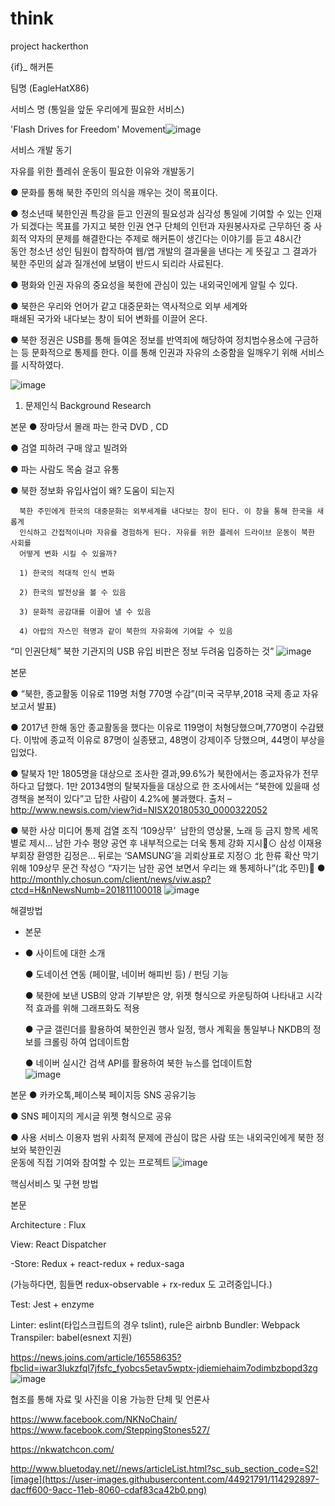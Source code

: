 # think
project hackerthon

{if}_ 해커톤

팀명 (EagleHatX86)

서비스 명 (통일을 앞둔 우리에게 필요한 서비스)

'Flash Drives for Freedom' Movement![image](https://user-images.githubusercontent.com/44921791/114292838-73b24180-9acc-11eb-87a7-5f10e594002b.png)

서비스 개발 동기 


자유를 위한 플레쉬 운동이 필요한 이유와 개발동기 

  ● 문화를 통해 북한 주민의 의식을 깨우는 것이 목표이다.
  
  ● 청소년때 북한인권 특강을 듣고 인권의 필요성과 심각성 통일에
      기여할 수 있는 인재가 되겠다는 목표를 가지고 북한 인권 연구 
      단체의 인턴과 자원봉사자로 근무하던 중 사회적 약자의 문제를 
      해결한다는 주제로 해커톤이 생긴다는 이야기를 듣고 48시간  
      동안 청소년 성인 팀원이 합작하여 웹/앱 개발의 결과물을 낸다는
       게 뜻깊고 그 결과가 북한 주민의 삶과 질개선에 보탬이 반드시
       되리라 사료된다. 
 
 ● 평화와 인권 자유의 중요성을 북한에 관심이 있는 내외국인에게 
       알릴 수 있다. 
       
  ● 북한은 우리와 언어가 같고 대중문화는 역사적으로 외부 세계와   
       패쇄된 국가와 내다보는 창이 되어 변화를 이끌어 온다.
       
  ● 북한 정권은 USB를 통해 들여온 정보를 반역죄에 해당하여 
       정치범수용소에 구금하는 등 문화적으로 통제를 한다. 이를 통해
       인권과 자유의 소중함을 일깨우기 위해 서비스를 시작하였다.  
       
       
![image](https://user-images.githubusercontent.com/44921791/114292853-875da800-9acc-11eb-8719-e7bcc105836e.png)


1. 문제인식 Background Research

본문 
  ● 장마당서 몰래 파는 한국 DVD , CD 
  
  ● 검열 피하려 구매 않고 빌려와
  
  ● 파는 사람도 목숨 걸고 유통 

  ● 북한 정보화 유입사업이 왜? 도움이 되는지
  
      북한 주민에게 한국의 대중문화는 외부세계를 내다보는 창이 된다. 이 창을 통해 한국을 새롭게 
      인식하고 간접적이나마 자유를 경험하게 된다. 자유를 위한 플레쉬 드라이브 운동이 북한 사회를 
      어떻게 변화 시킬 수 있을까? 

      1) 한국의 적대적 인식 변화 

      2) 한국의 발전상을 볼 수 있음 

      3) 문화적 공감대를 이끌어 낼 수 있음 

      4) 아랍의 자스민 혁명과 같이 북한의 자유화에 기여할 수 있음 

  “미 인권단체” 북한 기관지의 USB 유입 비판은 정보 두려움 입증하는 것” 
![image](https://user-images.githubusercontent.com/44921791/114292863-947a9700-9acc-11eb-89af-fc6e6fcd4f92.png)

본문 

   ● “북한, 종교활동 이유로 119명 처형 770명 수감”(미국 국무부,2018 국제 종교 자유 보고서 발표)

   ● 2017년 한해 동안 종교활동을 했다는 이유로 119명이 처형당했으며,770명이 수감됐다. 이밖에 종교적
       이유로 87명이 실종됐고, 48명이 강제이주 당했으며, 44명이 부상을 입었다. 

   ● 탈북자 1만 1805명을 대상으로 조사한 결과,99.6%가 북한에서는 종교자유가 전무하다고 답했다.
       1만 20134명의 탈북자들을 대상으로 한 조사에서는 “북한에 있을때 성경책을 본적이 있다”고 답한
       사람이 4.2%에 불과했다. 출처 – http://www.newsis.com/view?id=NISX20180530_0000322052

   ● 북한 사상 미디어 통제 검열 조직 ‘109상무’ 
남한의 영상물, 노래 등 금지 항목 세목별로 제시… 남한 가수 평양 공연 후 내부적으로는 더욱 통제 강화 지시⊙ 삼성 이재용 부회장 환영한 김정은… 뒤로는 ‘SAMSUNG’을 괴뢰상표로 지정⊙ 北 한류 확산 막기 위해 109상무 문건 작성⊙ “자기는 남한 공연 보면서 우리는 왜 통제하나”(北 주민)
   ● http://monthly.chosun.com/client/news/viw.asp?ctcd=H&nNewsNumb=201811100018
![image](https://user-images.githubusercontent.com/44921791/114292869-a2c8b300-9acc-11eb-8d0f-5e783d64d8c2.png)

해결방법
-  본문 
-  
    ●  사이트에 대한 소개 
    
    ●  도네이션 연동 (페이팔, 네이버 해피빈 등) / 펀딩 기능 
    
    ●  북한에 보낸 USB의 양과 기부받은 양, 위젯 형식으로 카운팅하여 나타내고 시각적 효과를 위해 
          그래프화도 적용
          
    ●  구글 갤린더를 활용하여 북한인권 행사 일정, 행사 계획을 통일부나 NKDB의 정보를 크롤링 하여 
         업데이트함
         
    ●  네이버 실시간 검색 API를 활용하여 북한 뉴스를 업데이트함     
![image](https://user-images.githubusercontent.com/44921791/114292887-bbd16400-9acc-11eb-98e7-76aea683b439.png)

본문 
 ● 카카오톡,페이스북 페이지등 SNS 공유기능 
 
 ● SNS 페이지의 게시글 위젯 형식으로 공유 
 
 ● 사용 서비스 이용자 범위 사회적 문제에 관심이 많은 사람 또는 내외국인에게 북한 정보와 북한인권  
     운동에 직접 기여와 참여할 수 있는 프로젝트
![image](https://user-images.githubusercontent.com/44921791/114292889-c4c23580-9acc-11eb-8eaa-907aed12d109.png)


핵심서비스 및 구현 방법

본문 

Architecture : Flux 

View: React Dispatcher

-Store: Redux + react-redux + redux-saga

(가능하다면, 힘들면 redux-observable + rx-redux 도 고려중입니다.) 

Test: Jest + enzyme

 Linter: eslint(타입스크립트의 경우 tslint), rule은 airbnb Bundler: Webpack Transpiler: babel(esnext 지원)


https://news.joins.com/article/16558635?fbclid=iwar3lukzfql7jfsfc_fyobcs5etav5wptx-jdiemiehaim7odimbzbopd3zg
![image](https://user-images.githubusercontent.com/44921791/114292895-d277bb00-9acc-11eb-876f-631a1946167c.png)


협조를 통해 자료 및 사진을 이용 가능한 단체 및 언론사 

https://www.facebook.com/NKNoChain/ https://www.facebook.com/SteppingStones527/

https://nkwatchcon.com/

http://www.bluetoday.net//news/articleList.html?sc_sub_section_code=S2![image](https://user-images.githubusercontent.com/44921791/114292897-dacff600-9acc-11eb-8060-cdaf83ca42b0.png)




